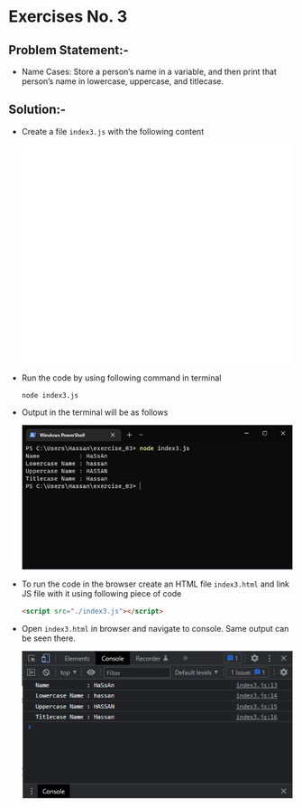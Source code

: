 # Exercises No. 3

## Problem Statement:-

- Name Cases:
  Store a person’s name in a variable,
  and then print that person’s name in
  lowercase, uppercase, and titlecase.

## Solution:-

- Create a file `index3.js` with the following content

  ![Exercise 03 JS Code](../snaps/q3p1.svg)

- Run the code by using following command in terminal

  ```
  node index3.js
  ```

- Output in the terminal will be as follows

  ![Exercise 03 Terminal Output](../snaps/q3p2.PNG)

- To run the code in the browser create an HTML file `index3.html` and link JS file with it using following piece of code

  ```html
  <script src="./index3.js"></script>
  ```

- Open `index3.html` in browser and navigate to console. Same output can be seen there.

  ![Exercise 03 Console Output](../snaps/q3p3.PNG)
